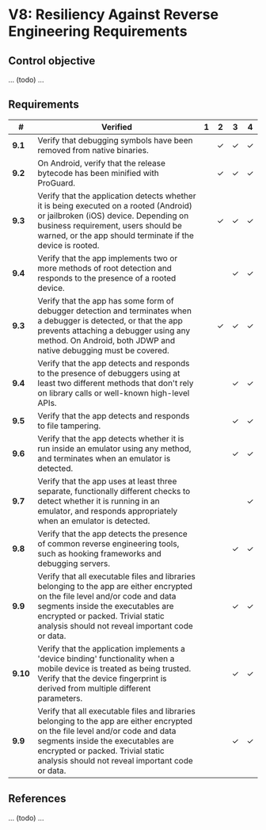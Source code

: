# V8: Resiliency Against Reverse Engineering Requirements

## Control objective

... (todo) ...

## Requirements

| # | Verified | 1 | 2 | 3 | 4 |
| --- | --- | --- | --- | --- | --- |
| **9.1** | Verify that debugging symbols have been removed from native binaries. |   | ✓ | ✓ | ✓ |
| **9.2** | On Android, verify that the release bytecode has been minified with ProGuard.  |   | ✓ | ✓ | ✓ |
| **9.3** | Verify that the application detects whether it is being executed on a rooted (Android) or jailbroken (iOS) device. Depending on business requirement, users should be warned, or the app should terminate if the device is rooted. |   | ✓ | ✓ | ✓ |
| **9.4** | Verify that the app implements two or more methods of root detection and responds to the presence of a rooted device.  |   |  | ✓ | ✓ |
| **9.3** | Verify that the app has some form of debugger detection and terminates when a debugger is detected, or that the app prevents attaching a debugger using any method. On Android, both JDWP and native debugging must be covered. |   | ✓ | ✓ | ✓ |
| **9.4** | Verify that the app detects and responds to the presence of debuggers using at least two different methods that don't rely on library calls or well-known high-level APIs. |   |   | ✓ | ✓ |
| **9.5** | Verify that the app detects and responds to file tampering. |   |   | ✓ | ✓ |
| **9.6** | Verify that the app detects whether it is run inside an emulator using any method, and terminates when an emulator is detected.  |   |   | ✓ | ✓ |
| **9.7** | Verify that the app uses at least three separate, functionally different checks to detect whether it is running in an emulator, and responds appropriately when an emulator is detected. |   |   |   | ✓ |
| **9.8** | Verify that the app detects the presence of common reverse engineering tools, such as hooking frameworks and debugging servers. |   |   | ✓ | ✓ |
| **9.9** | Verify that all executable files and libraries belonging to the app are either encrypted on the file level and/or code and data segments inside the executables are encrypted or packed. Trivial static analysis should not reveal important code or data. |   |   | ✓ | ✓ |
| **9.10**| Verify that the application implements a 'device binding' functionality when a mobile device is treated as being trusted. Verify that the device fingerprint is derived from multiple different parameters.  |   |   | ✓ | ✓ |
| **9.9** | Verify that all executable files and libraries belonging to the app are either encrypted on the file level and/or code and data segments inside the executables are encrypted or packed. Trivial static analysis should not reveal important code or data. |   |   | ✓ | ✓ |

## References

... (todo) ...
